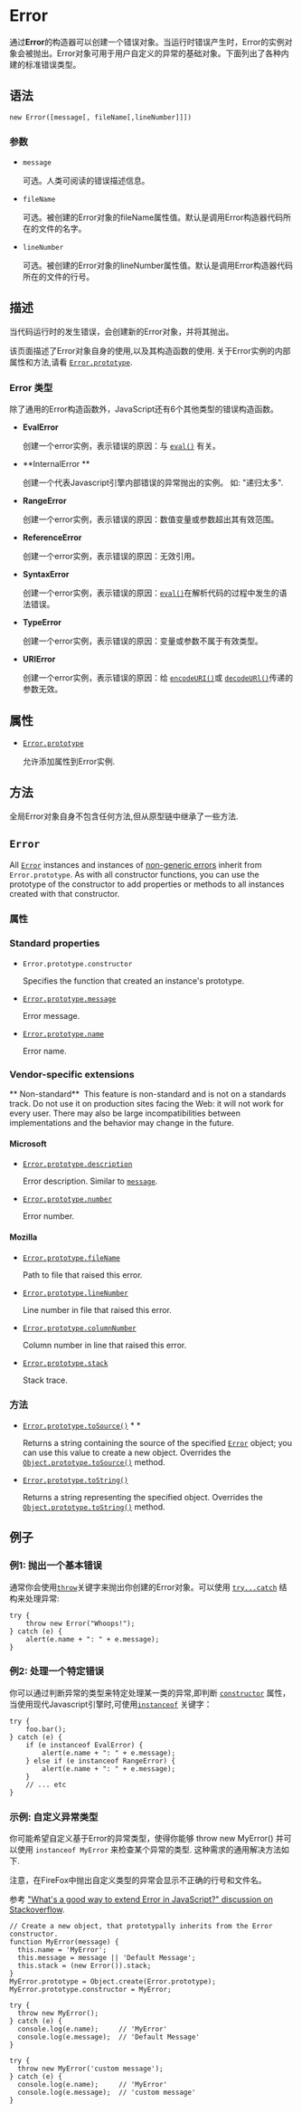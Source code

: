 # Error                 

通过**Error**的构造器可以创建一个错误对象。当运行时错误产生时，Error的实例对象会被抛出。Error对象可用于用户自定义的异常的基础对象。下面列出了各种内建的标准错误类型。

## 语法

```
new Error([message[, fileName[,lineNumber]]])
```

### 参数

- `message`

  可选。人类可阅读的错误描述信息。


- `fileName `

  可选。被创建的Error对象的fileName属性值。默认是调用Error构造器代码所在的文件的名字。


- `lineNumber `

  可选。被创建的Error对象的lineNumber属性值。默认是调用Error构造器代码所在的文件的行号。

## 描述

当代码运行时的发生错误，会创建新的Error对象，并将其抛出。

该页面描述了Error对象自身的使用,以及其构造函数的使用. 关于Error实例的内部属性和方法,请看 [`Error.prototype`](https://developer.mozilla.org/zh-CN/docs/Web/JavaScript/Reference/Global_Objects/Error/prototype).

### Error 类型

除了通用的Error构造函数外，JavaScript还有6个其他类型的错误构造函数。

- **EvalError**

  创建一个error实例，表示错误的原因：与 [`eval()`](https://developer.mozilla.org/zh-CN/docs/Web/JavaScript/Reference/Global_Objects/eval) 有关。

- **InternalError  **

  创建一个代表Javascript引擎内部错误的异常抛出的实例。 如: "递归太多".


- **RangeError**

  创建一个error实例，表示错误的原因：数值变量或参数超出其有效范围。


- **ReferenceError**

  创建一个error实例，表示错误的原因：无效引用。


- **SyntaxError**

  创建一个error实例，表示错误的原因：[`eval()`](https://developer.mozilla.org/zh-CN/docs/Web/JavaScript/Reference/Global_Objects/eval)在解析代码的过程中发生的语法错误。


- **TypeError**

  创建一个error实例，表示错误的原因：变量或参数不属于有效类型。


- **URIError**

  创建一个error实例，表示错误的原因：给 [`encodeURI()`](https://developer.mozilla.org/zh-CN/docs/Web/JavaScript/Reference/Global_Objects/encodeURI)或  [`decodeURl()`](https://developer.mozilla.org/zh-CN/docs/Web/JavaScript/Reference/Global_Objects/decodeURI)传递的参数无效。

## 属性

- [`Error.prototype`](https://developer.mozilla.org/zh-CN/docs/Web/JavaScript/Reference/Global_Objects/Error/prototype)

  允许添加属性到Error实例.

## 方法

全局Error对象自身不包含任何方法,但从原型链中继承了一些方法.

## `Error`

All [`Error`](https://developer.mozilla.org/en-US/docs/Web/JavaScript/Reference/Global_Objects/Error) instances and instances of [non-generic errors](https://developer.mozilla.org/en-US/docs/Web/JavaScript/Reference/Global_Objects/Error#Error_types) inherit from `Error.prototype`. As with all constructor functions, you can use the prototype of the constructor to add properties or methods to all instances created with that constructor.

### 属性

### Standard properties

- `Error.prototype.constructor`

  Specifies the function that created an instance's prototype.

- [`Error.prototype.message`](https://developer.mozilla.org/en-US/docs/Web/JavaScript/Reference/Global_Objects/Error/message)

  Error message.

- [`Error.prototype.name`](https://developer.mozilla.org/en-US/docs/Web/JavaScript/Reference/Global_Objects/Error/name)

  Error name.

### Vendor-specific extensions

** Non-standard**
​      This feature is non-standard and is not on a standards track. Do 
not use it on production sites facing the Web: it will not work for 
every user. There may also be large incompatibilities between 
implementations and the behavior may change in the future.

#### Microsoft

- [`Error.prototype.description`](https://developer.mozilla.org/en-US/docs/Web/JavaScript/Reference/Global_Objects/Error/description)

  Error description. Similar to [`message`](https://developer.mozilla.org/en-US/docs/Web/JavaScript/Reference/Global_Objects/Error/message).

- [`Error.prototype.number`](https://developer.mozilla.org/en-US/docs/Web/JavaScript/Reference/Global_Objects/Error/number)

  Error number.

#### Mozilla

- [`Error.prototype.fileName`](https://developer.mozilla.org/en-US/docs/Web/JavaScript/Reference/Global_Objects/Error/fileName)

  Path to file that raised this error.

- [`Error.prototype.lineNumber`](https://developer.mozilla.org/en-US/docs/Web/JavaScript/Reference/Global_Objects/Error/lineNumber)

  Line number in file that raised this error.

- [`Error.prototype.columnNumber`](https://developer.mozilla.org/en-US/docs/Web/JavaScript/Reference/Global_Objects/Error/columnNumber)

  Column number in line that raised this error.

- [`Error.prototype.stack`](https://developer.mozilla.org/en-US/docs/Web/JavaScript/Reference/Global_Objects/Error/stack)

  Stack trace.

### 方法

- [`Error.prototype.toSource()`](https://developer.mozilla.org/en-US/docs/Web/JavaScript/Reference/Global_Objects/Error/toSource) * *

  Returns a string containing the source of the specified [`Error`](https://developer.mozilla.org/en-US/docs/Web/JavaScript/Reference/Global_Objects/Error) object; you can use this value to create a new object. Overrides the [`Object.prototype.toSource()`](https://developer.mozilla.org/en-US/docs/Web/JavaScript/Reference/Global_Objects/Object/toSource) method.

- [`Error.prototype.toString()`](https://developer.mozilla.org/en-US/docs/Web/JavaScript/Reference/Global_Objects/Error/toString)

  Returns a string representing the specified object. Overrides the [`Object.prototype.toString()`](https://developer.mozilla.org/en-US/docs/Web/JavaScript/Reference/Global_Objects/Object/toString) method.

## 例子

### 例1: 抛出一个基本错误

通常你会使用[`throw`](https://developer.mozilla.org/zh-CN/docs/Web/JavaScript/Reference/Statements/throw)关键字来抛出你创建的Error对象。可以使用 [`try...catch`](https://developer.mozilla.org/zh-CN/docs/Web/JavaScript/Reference/Statements/try...catch) 结构来处理异常:

```
try {
    throw new Error("Whoops!");
} catch (e) {
    alert(e.name + ": " + e.message);
}
```

### 例2: 处理一个特定错误

你可以通过判断异常的类型来特定处理某一类的异常,即判断 [`constructor`](https://developer.mozilla.org/zh-CN/docs/Web/JavaScript/Reference/Global_Objects/Object/constructor) 属性，当使用现代Javascript引擎时,可使用[`instanceof`](https://developer.mozilla.org/zh-CN/docs/Web/JavaScript/Reference/Operators/instanceof) 关键字：

```
try {
    foo.bar();
} catch (e) {
    if (e instanceof EvalError) {
        alert(e.name + ": " + e.message);
    } else if (e instanceof RangeError) {
        alert(e.name + ": " + e.message);
    }
    // ... etc
}
```

### 示例: 自定义异常类型

你可能希望自定义基于Error的异常类型，使得你能够 throw new MyError() 并可以使用 `instanceof MyError` 来检查某个异常的类型. 这种需求的通用解决方法如下.

注意，在FireFox中抛出自定义类型的异常会显示不正确的行号和文件名。

参考 ["What's a good way to extend Error in JavaScript?" discussion on Stackoverflow](http://stackoverflow.com/questions/1382107/whats-a-good-way-to-extend-error-in-javascript).

```
// Create a new object, that prototypally inherits from the Error constructor.
function MyError(message) {
  this.name = 'MyError';
  this.message = message || 'Default Message';
  this.stack = (new Error()).stack;
}
MyError.prototype = Object.create(Error.prototype);
MyError.prototype.constructor = MyError;

try {
  throw new MyError();
} catch (e) {
  console.log(e.name);     // 'MyError'
  console.log(e.message);  // 'Default Message'
}

try {
  throw new MyError('custom message');
} catch (e) {
  console.log(e.name);     // 'MyError'
  console.log(e.message);  // 'custom message'
}
```